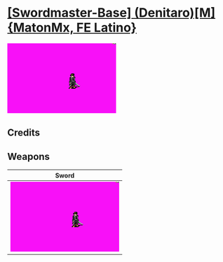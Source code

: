 # [\[Swordmaster-Base\] \(Denitaro\)\[M\]{MatonMx, FE Latino}](./)

<img src="./1.%20Sword/Sword_000.png" alt="[Swordmaster-Base] (Denitaro)[M]{MatonMx, FE Latino} standing" />

## Credits



## Weapons


|Sword |
|  :---: |
| <img alt="Sword animation" src="./1.%20Sword/Sword.gif" /> |
